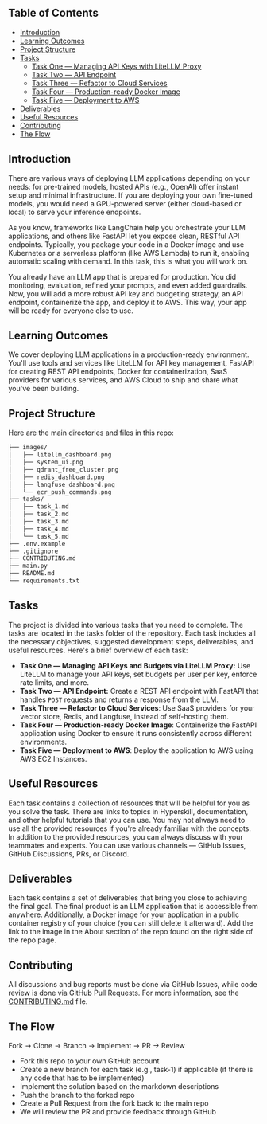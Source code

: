## Table of Contents

- [Introduction](#introduction)
- [Learning Outcomes](#learning-outcomes)
- [Project Structure](#project-structure)
- [Tasks](#tasks)
  - [Task One — Managing API Keys with LiteLLM Proxy](./tasks/task_1.md)
  - [Task Two — API Endpoint](./tasks/task_2.md)
  - [Task Three — Refactor to Cloud Services](./tasks/task_3.md)
  - [Task Four — Production-ready Docker Image](./tasks/task_4.md)
  - [Task Five — Deployment to AWS](./tasks/task_5.md)
- [Deliverables](#deliverables)
- [Useful Resources](#useful-resources)
- [Contributing](#contributing)
- [The Flow](#the-flow)

## **Introduction**

There are various ways of deploying LLM applications depending on your needs: for pre-trained models, hosted APIs (e.g., OpenAI) offer instant setup and minimal infrastructure. If you are deploying your own fine-tuned models, you would need a GPU-powered server (either cloud-based or local) to serve your inference endpoints.

As you know, frameworks like LangChain help you orchestrate your LLM applications, and others like FastAPI let you expose clean, RESTful API endpoints. Typically, you package your code in a Docker image and use Kubernetes or a serverless platform (like AWS Lambda) to run it, enabling automatic scaling with demand. In this task, this is what you will work on.

You already have an LLM app that is prepared for production. You did monitoring, evaluation, refined your prompts, and even added guardrails. Now, you will add a more robust API key and budgeting strategy, an API endpoint, containerize the app, and deploy it to AWS. This way, your app will be ready for everyone else to use.

## **Learning Outcomes**

We cover deploying LLM applications in a production-ready environment. You'll use tools and services like LiteLLM for API key management, FastAPI for creating REST API endpoints, Docker for containerization, SaaS providers for various services, and AWS Cloud to ship and share what you've been building.

## **Project Structure**

Here are the main directories and files in this repo:

```markdown
├── images/
│   ├── litellm_dashboard.png
│   ├── system_ui.png
│   ├── qdrant_free_cluster.png
│   ├── redis_dashboard.png
│   ├── langfuse_dashboard.png
│   └── ecr_push_commands.png
├── tasks/
│   ├── task_1.md
│   ├── task_2.md
│   ├── task_3.md
│   ├── task_4.md
│   └── task_5.md
├── .env.example
├── .gitignore
├── CONTRIBUTING.md
├── main.py
├── README.md
└── requirements.txt
```

## **Tasks**

The project is divided into various tasks that you need to complete. The tasks are located in the tasks folder of the repository. Each task includes all the necessary objectives, suggested development steps, deliverables, and useful resources. Here's a brief overview of each task:

- **Task One — Managing API Keys and Budgets via LiteLLM Proxy:** Use LiteLLM to manage your API keys, set budgets per user per key, enforce rate limits, and more.
- **Task Two — API Endpoint:** Create a REST API endpoint with FastAPI that handles `POST` requests and returns a response from the LLM.
- **Task Three — Refactor to Cloud Services**: Use SaaS providers for your vector store, Redis, and Langfuse, instead of self-hosting them.
- **Task Four  — Production-ready Docker Image**: Containerize the FastAPI application using Docker to ensure it runs consistently across different environments.
- **Task Five — Deployment to AWS**: Deploy the application to AWS using AWS EC2 Instances.

## **Useful Resources**

Each task contains a collection of resources that will be helpful for you as you solve the task. There are links to topics in Hyperskill, documentation, and other helpful tutorials that you can use. You may not always need to use all the provided resources if you're already familiar with the concepts. In addition to the provided resources, you can always discuss with your teammates and experts. You can use various channels — GitHub Issues, GitHub Discussions, PRs, or Discord.

## **Deliverables**

Each task contains a set of deliverables that bring you close to achieving the final goal. The final product is an LLM application that is accessible from anywhere. Additionally, a Docker image for your application in a public container registry of your choice (you can still delete it afterward). Add the link to the image in the About section of the repo found on the right side of the repo page. 

## **Contributing**

All discussions and bug reports must be done via GitHub Issues, while code review is done via GitHub Pull Requests. For more information, see the [CONTRIBUTING.md](CONTRIBUTING.md) file.

## **The Flow**
Fork → Clone → Branch → Implement → PR → Review

* Fork this repo to your own GitHub account
* Create a new branch for each task (e.g., task-1) if applicable (if there is any code that has to be implemented)
* Implement the solution based on the markdown descriptions
* Push the branch to the forked repo
* Create a Pull Request from the fork back to the main repo
* We will review the PR and provide feedback through GitHub